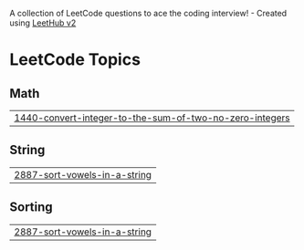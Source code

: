 A collection of LeetCode questions to ace the coding interview! - Created using [LeetHub v2](https://github.com/arunbhardwaj/LeetHub-2.0)
<!---LeetCode Topics Start-->
# LeetCode Topics
## Math
|  |
| ------- |
| [1440-convert-integer-to-the-sum-of-two-no-zero-integers](https://github.com/deviakula2006/leethub/tree/master/1440-convert-integer-to-the-sum-of-two-no-zero-integers) |
## String
|  |
| ------- |
| [2887-sort-vowels-in-a-string](https://github.com/deviakula2006/leethub/tree/master/2887-sort-vowels-in-a-string) |
## Sorting
|  |
| ------- |
| [2887-sort-vowels-in-a-string](https://github.com/deviakula2006/leethub/tree/master/2887-sort-vowels-in-a-string) |
<!---LeetCode Topics End-->